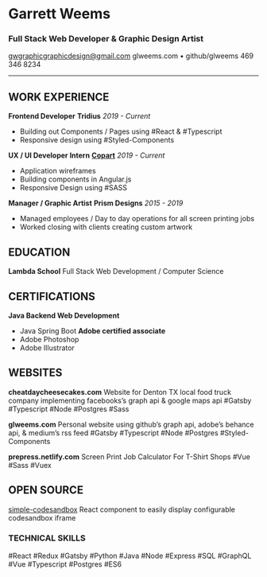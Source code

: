 # Garrett Weems

### Full Stack Web Developer & Graphic Design Artist

gwgraphicgraphicdesign@gmail.com
glweems.com • github/glweems
469 346 8234

---

## WORK EXPERIENCE

**Frontend Developer**
**Tridius** _2019 - Current_

- Building out Components / Pages using #React & #Typescript
- Responsive design using #Styled-Components

**UX / UI Developer Intern**
**[Copart](https://copart.com)**
_2019 - Current_

- Application wireframes
- Building components in Angular.js
- Responsive Design using #SASS

**Manager / Graphic Artist**
**Prism Designs** _2015 - 2019_

- Managed employees / Day to day operations for all screen printing jobs
- Worked closing with clients creating custom artwork

## EDUCATION

**Lambda School**
Full Stack Web Development / Computer Science

## CERTIFICATIONS

**Java Backend Web Development**

- Java Spring Boot
  **Adobe certified associate**
- Adobe Photoshop
- Adobe Illustrator

## WEBSITES

**cheatdaycheesecakes.com**
Website for Denton TX local food truck company implementing facebooks’s graph api & google maps api
#Gatsby #Typescript #Node #Postgres #Sass

**glweems.com**
Personal website using github’s graph api, adobe’s behance api, & medium’s rss feed
#Gatsby #Typescript #Node #Postgres #Styled-Components

**prepress.netlify.com**
Screen Print Job Calculator For T-Shirt Shops
#Vue #Sass #Vuex

## OPEN SOURCE

[simple-codesandbox](https://github.com/glweems/simple-codesandbox)
React component to easily display configurable codesandbox iframe

### TECHNICAL SKILLS

#React #Redux #Gatsby #Python #Java #Node #Express #SQL #GraphQL #Vue #Typescript #Postgres #ES6
